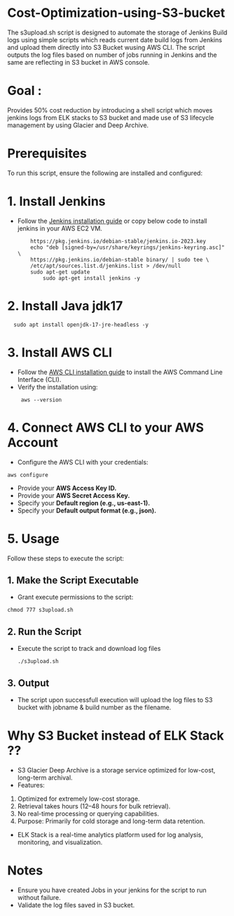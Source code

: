 # Cost-Optimization-using-S3-bucket

The s3upload.sh script is designed to automate the storage of Jenkins Build logs using simple scripts which reads current date build logs from Jenkins and upload them directly into S3 Bucket wusing AWS CLI. The script outputs the log files based on number of jobs running in Jenkins and the same are reflecting in S3 bucket in AWS console.

# Goal : 
Provides 50% cost reduction by introducing a shell script which moves jenkins logs from ELK stacks to S3 bucket and made use of S3 lifecycle management by using Glacier and Deep Archive.

# Prerequisites
To run this script, ensure the following are installed and configured:

# 1. Install Jenkins 
* Follow the [Jenkins installation guide](https://www.jenkins.io/doc/book/installing/linux/) or copy below code to install jenkins in your AWS EC2 VM.
  ```     sudo wget -O /usr/share/keyrings/jenkins-keyring.asc \
	  https://pkg.jenkins.io/debian-stable/jenkins.io-2023.key
	  echo "deb [signed-by=/usr/share/keyrings/jenkins-keyring.asc]" \
	  https://pkg.jenkins.io/debian-stable binary/ | sudo tee \
	  /etc/apt/sources.list.d/jenkins.list > /dev/null
	  sudo apt-get update
          sudo apt-get install jenkins -y 

# 2. Install Java jdk17
  ```
    sudo apt install openjdk-17-jre-headless -y
  ```
# 3. Install AWS CLI
* Follow the [AWS CLI installation guide](https://docs.aws.amazon.com/cli/latest/userguide/getting-started-install.html) to install the AWS Command Line Interface (CLI).
* Verify the installation using:
  ```
   aws --version
  ```
# 4. Connect AWS CLI to your AWS Account
* Configure the AWS CLI with your credentials:
```
aws configure
```
  - Provide your **AWS Access Key ID.**
  - Provide your **AWS Secret Access Key.**
  - Specify your **Default region (e.g., us-east-1).**
  - Specify your **Default output format (e.g., json).**

# 5. Usage
Follow these steps to execute the script:
## 1. Make the Script Executable
* Grant execute permissions to the script:
```
chmod 777 s3upload.sh
```
## 2. Run the Script
* Execute the script to track and download log files
  ```
  ./s3upload.sh

## 3. Output
* The script upon successfull execution will upload the log files to S3 bucket with jobname & build number as the filename.

# Why S3 Bucket instead of ELK Stack ??
* S3 Glacier Deep Archive is a storage service optimized for low-cost, long-term archival.
* Features:
1. Optimized for extremely low-cost storage.
2. Retrieval takes hours (12–48 hours for bulk retrieval).
3. No real-time processing or querying capabilities.
4. Purpose: Primarily for cold storage and long-term data retention.

* ELK Stack is a real-time analytics platform used for log analysis, monitoring, and visualization.

# Notes
* Ensure you have created Jobs in your jenkins for the script to run without failure.
* Validate the log files saved in S3 bucket.
